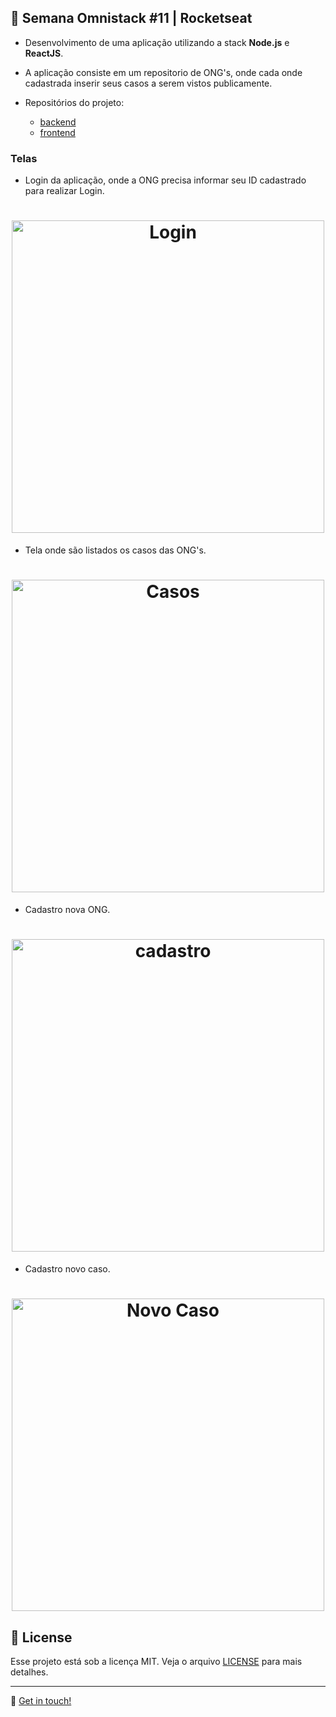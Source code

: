## :rocket: Semana Omnistack #11 | Rocketseat

- Desenvolvimento de uma aplicação utilizando a stack **Node.js** e **ReactJS**.
- A aplicação consiste em um repositorio de ONG's, onde cada onde cadastrada inserir seus casos a serem vistos publicamente. 

- Repositórios do projeto:

  - [backend](https://github.com/Igorhleite/omnistack11/tree/master/backend)
  - [frontend](https://github.com/Igorhleite/omnistack11/tree/master/frontend)

### Telas

- Login da aplicação, onde a ONG precisa informar seu ID cadastrado para realizar Login.

<h1 align="center">
  <img alt="Login" title="Login" src="https://ibb.co/8dHF5GD" width="500px" />
</h1>

- Tela onde são listados os casos das ONG's.

<h1 align="center">
  <img alt="Casos" title="Casos" src="https://ibb.co/tcZwQZR" width="500px" />
</h1>

- Cadastro nova ONG.

<h1 align="center">
  <img alt="cadastro" title="cadastro" src="https://ibb.co/HdRNZSb" width="500px" />
</h1>

- Cadastro novo caso.

<h1 align="center">
  <img alt="Novo Caso" title="novocaso" src="https://ibb.co/XJW00nr" width="500px" />
</h1>

## :memo: License

Esse projeto está sob a licença MIT. Veja o arquivo [LICENSE](LICENSE.md) para mais detalhes.

---

:wave: [Get in touch!](https://www.linkedin.com/in/igor-henrique-leite-a77b37160/)
